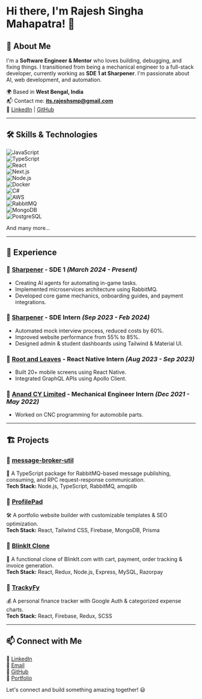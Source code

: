# Hi there, I'm Rajesh Singha Mahapatra! 👋

## 🚀 About Me
I'm a **Software Engineer & Mentor** who loves building, debugging, and fixing things. I transitioned from being a mechanical engineer to a full-stack developer, currently working as **SDE 1 at Sharpener**. I'm passionate about AI, web development, and automation.

🌍 Based in **West Bengal, India**  
📬 Contact me: **[its.rajeshsmp@gmail.com](mailto:its.rajeshsmp@gmail.com)**  
💼 [LinkedIn](https://www.linkedin.com/in/rajeshsmp/) | [GitHub](https://github.com/its-rajesh-smp)

---

## 🛠 Skills & Technologies

![JavaScript](https://img.shields.io/badge/JavaScript-F7DF1E?style=flat&logo=javascript&logoColor=black)  
![TypeScript](https://img.shields.io/badge/TypeScript-3178C6?style=flat&logo=typescript&logoColor=white)  
![React](https://img.shields.io/badge/React-61DAFB?style=flat&logo=react&logoColor=black)  
![Next.js](https://img.shields.io/badge/Next.js-000000?style=flat&logo=nextdotjs&logoColor=white)  
![Node.js](https://img.shields.io/badge/Node.js-339933?style=flat&logo=nodedotjs&logoColor=white)  
![Docker](https://img.shields.io/badge/Docker-2496ED?style=flat&logo=docker&logoColor=white)  
![C#](https://img.shields.io/badge/C%23-239120?style=flat&logo=c-sharp&logoColor=white)  
![AWS](https://img.shields.io/badge/AWS-232F3E?style=flat&logo=amazonaws&logoColor=white)  
![RabbitMQ](https://img.shields.io/badge/RabbitMQ-FF6600?style=flat&logo=rabbitmq&logoColor=white)  
![MongoDB](https://img.shields.io/badge/MongoDB-47A248?style=flat&logo=mongodb&logoColor=white)  
![PostgreSQL](https://img.shields.io/badge/PostgreSQL-4169E1?style=flat&logo=postgresql&logoColor=white)  

And many more...

---

## 💼 Experience

### 🏢 [Sharpener](https://www.sharpener.tech/) - **SDE 1** *(March 2024 - Present)*
- Creating AI agents for automating in-game tasks.
- Implemented microservices architecture using RabbitMQ.
- Developed core game mechanics, onboarding guides, and payment integrations.

### 🏢 [Sharpener](https://www.sharpener.tech/) - **SDE Intern** *(Sep 2023 - Feb 2024)*
- Automated mock interview process, reduced costs by 60%.
- Improved website performance from 55% to 85%.
- Designed admin & student dashboards using Tailwind & Material UI.

### 🏢 [Root and Leaves](https://rootandleaves.com/) - **React Native Intern** *(Aug 2023 - Sep 2023)*
- Built 20+ mobile screens using React Native.
- Integrated GraphQL APIs using Apollo Client.

### 🏢 [Anand CY Limited](https://www.anandgroupindia.com/acymautomotive/) - **Mechanical Engineer Intern** *(Dec 2021 - May 2022)*
- Worked on CNC programming for automobile parts.

---

## 🏗️ Projects

### 🔹 [message-broker-util](https://www.npmjs.com/package/message-broker-util)
🚀 A TypeScript package for RabbitMQ-based message publishing, consuming, and RPC request-response communication.  
**Tech Stack:** Node.js, TypeScript, RabbitMQ, amqplib  

### 🔹 [ProfilePad](https://github.com/its-rajesh-smp?tab=repositories&q=profilepad&type=&language=&sort=)
🛠️ A portfolio website builder with customizable templates & SEO optimization.  
**Tech Stack:** React, Tailwind CSS, Firebase, MongoDB, Prisma  

### 🔹 [BlinkIt Clone](https://www.youtube.com/watch?v=wCWGeTGMYWg)
🛒 A functional clone of BlinkIt.com with cart, payment, order tracking & invoice generation.  
**Tech Stack:** React, Redux, Node.js, Express, MySQL, Razorpay  

### 🔹 [TrackyFy](https://trackyfi.netlify.app/)
💰 A personal finance tracker with Google Auth & categorized expense charts.  
**Tech Stack:** React, Firebase, Redux, SCSS  

---

## 📫 Connect with Me

💼 [LinkedIn](https://www.linkedin.com/in/rajeshsmp/)  
📧 [Email](mailto:its.rajeshsmp@gmail.com)  
🐙 [GitHub](https://github.com/its-rajesh-smp)  
🚀 [Portfolio](https://dillion.io)  

Let's connect and build something amazing together! 😃

